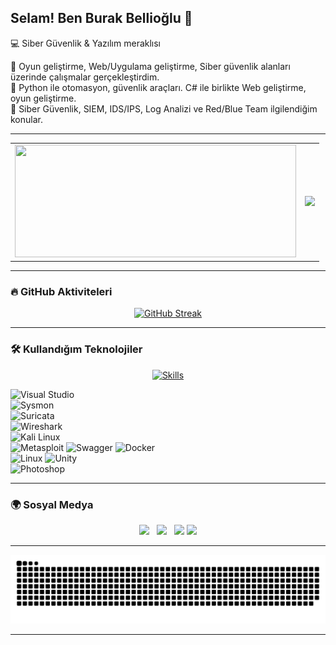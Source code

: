 ## Selam! Ben Burak Bellioğlu 👋
💻 Siber Güvenlik & Yazılım meraklısı  

🔹 Oyun geliştirme, Web/Uygulama geliştirme, Siber güvenlik alanları üzerinde çalışmalar gerçekleştirdim.  
🔹 Python ile otomasyon, güvenlik araçları. C# ile birlikte Web geliştirme, oyun geliştirme.  
🔹 Siber Güvenlik, SIEM, IDS/IPS, Log Analizi ve Red/Blue Team ilgilendiğim konular. 

---

<table style="width:100%;">
  <tr>
    <td align="center">
      <img src="[https://github-readme-stats.vercel.app/api?username=burakbellioglu&show_icons=true&theme=tokyonight&include_all_commits=true&count_private=true](https://github-readme-stats.vercel.app/api?username=burakbellioglu&theme=tokyonight&hide_border=false&include_all_commits=true&count_private=true)"
           width="450" height="180" />
    </td>
    <td align="center">
      <img src="https://github-readme-stats.vercel.app/api/top-langs/?username=burakbellioglu&layout=compact&langs_count=10&theme=tokyonight"/>
    </td>
  </tr>
</table>

---

### 🔥 GitHub Aktiviteleri
<p align="center">
  <a href="https://git.io/streak-stats">
    <img src="https://streak-stats.demolab.com?user=burakbellioglu&theme=tokyonight" alt="GitHub Streak" />
  </a>
</p>

---

### 🛠️ Kullandığım Teknolojiler
<p align="center">
  <a href="https://skillicons.dev">
    <img src="https://skillicons.dev/icons?i=cs,dotnet,python,linux,git,github,html,css,js,unity,photoshop" height="80" alt="Skills" />
  </a>
</p>

  
![Visual Studio](https://img.shields.io/badge/Visual%20Studio-5C2D91?style=flat-square&logo=visualstudio&logoColor=white)  
![Sysmon](https://img.shields.io/badge/Sysmon-000000?style=flat-square&logo=windows&logoColor=white)  
![Suricata](https://img.shields.io/badge/Suricata-FF3C00?style=flat-square&logo=suricata&logoColor=white)  
![Wireshark](https://img.shields.io/badge/Wireshark-1679A7?style=flat-square&logo=wireshark&logoColor=white)  
![Kali Linux](https://img.shields.io/badge/Kali%20Linux-557C94?style=flat-square&logo=kalilinux&logoColor=white)  
![Metasploit](https://img.shields.io/badge/Metasploit-2C3E50?style=flat-square&logo=metasploit&logoColor=white)
![Swagger](https://img.shields.io/badge/-Swagger-85EA2D?logo=swagger&logoColor=white&style=flat)
![Docker](https://img.shields.io/badge/Docker-2496ED?style=flat-square&logo=docker&logoColor=white)  
![Linux](https://img.shields.io/badge/Linux-FCC624?style=flat-square&logo=linux&logoColor=black)
![Unity](https://img.shields.io/badge/Unity-000000?style=flat-square&logo=unity&logoColor=white)  
![Photoshop](https://img.shields.io/badge/Photoshop-31A8FF?style=flat-square&logo=adobephotoshop&logoColor=white)

---

### 🌍 Sosyal Medya
<p align="center">
  <a href="https://instagram.com/burak.bellioglu" target="_blank"><img src="https://img.shields.io/badge/-Instagram-%23E4405F?style=for-the-badge&logo=instagram&logoColor=white"></a> &nbsp;
  <a href="mailto:burak.bel19@gmail.com"><img src="https://img.shields.io/badge/-Gmail-%23333?style=for-the-badge&logo=gmail&logoColor=white"></a> &nbsp;
  <a href="https://www.linkedin.com/in/burak-bellioglu-285977221" target="_blank"><img src="https://img.shields.io/badge/-LinkedIn-%230077B5?style=for-the-badge&logo=linkedin&logoColor=white"></a>
  <a href="https://play.google.com/store/search?q=Letragames&c=apps&hl=tr" target="_blank">
  <img src="https://img.shields.io/badge/Google%20Play-414141?style=for-the-badge&logo=googleplay&logoColor=white">
</a>

</p>

---

<p align="center">
  <picture>
    <source media="(prefers-color-scheme: dark)" srcset="https://github.com/platane/snk/raw/output/github-contribution-grid-snake-dark.svg" />
    <source media="(prefers-color-scheme: light)" srcset="https://github.com/platane/snk/raw/output/github-contribution-grid-snake.svg" />
    <img alt="snake animation" src="https://github.com/platane/snk/raw/output/github-contribution-grid-snake.svg" />
  </picture>
</p>

---
